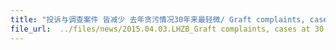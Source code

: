 ```yaml
---
title: "投诉与调查案件 皆减少 去年贪污情况30年来最轻微/ Graft complaints, cases at 30-year low"
file_url:  ../files/news/2015.04.03.LHZB_Graft complaints, cases at 30-year low.pdf
---
```

